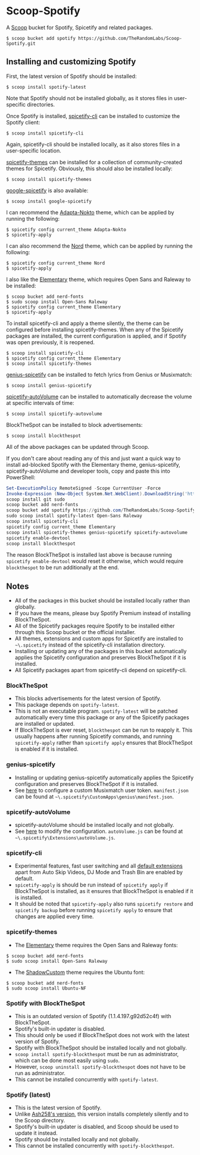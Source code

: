 <!-- markdownlint-disable MD010 -->
<!-- markdownlint-disable MD014 -->
<!-- markdownlint-disable MD037 -->
<!-- markdownlint-disable MD040 -->
<!-- markdownlint-disable MD046 -->

# Scoop-Spotify

A [Scoop](https://github.com/lukesampson/scoop) bucket for Spotify, Spicetify and related packages.

	$ scoop bucket add spotify https://github.com/TheRandomLabs/Scoop-Spotify.git

## Installing and customizing Spotify

First, the latest version of Spotify should be installed:

    $ scoop install spotify-latest

Note that Spotify should not be installed globally, as it stores files in user-specific directories.

Once Spotify is installed, [spicetify-cli](https://github.com/khanhas/spicetify-cli) can be
installed to customize the Spotify client:

    $ scoop install spicetify-cli

Again, spicetify-cli should be installed locally, as it also stores files in a user-specific
location.

[spicetify-themes](https://github.com/morpheusthewhite/spicetify-themes) can be installed for
a collection of community-created themes for Spicetify. Obviously, this should also be installed
locally:

	$ scoop install spicetify-themes

[google-spicetify](https://github.com/khanhas/google-spicetify) is also available:

	$ scoop install google-spicetify

I can recommend the
[Adapta-Nokto](https://github.com/morpheusthewhite/spicetify-themes/tree/master/Adapta-Nokto)
theme, which can be applied by running the following:

	$ spicetify config current_theme Adapta-Nokto
	$ spicetify-apply

I can also recommend the
[Nord](https://github.com/morpheusthewhite/spicetify-themes/tree/master/Nord) theme,
which can be applied by running the following:

	$ spicetify config current_theme Nord
	$ spicetify-apply

I also like the
[Elementary](https://github.com/morpheusthewhite/spicetify-themes/tree/master/Elementary) theme,
which requires Open Sans and Raleway to be installed:

	$ scoop bucket add nerd-fonts
	$ sudo scoop install Open-Sans Raleway
	$ spicetify config current_theme Elementary
	$ spicetify-apply

To install spicetify-cli and apply a theme silently, the theme can be configured before installing
spicetify-themes. When any of the Spicetify packages are installed, the current configuration
is applied, and if Spotify was open previously, it is reopened.

	$ scoop install spicetify-cli
	$ spicetify config current_theme Elementary
	$ scoop install spicetify-themes

[genius-spicetify](https://github.com/khanhas/genius-spicetify) can be installed to fetch lyrics
from Genius or Musixmatch:

	$ scoop install genius-spicetify

[spicetify-autoVolume](https://github.com/amanharwara/spicetify-autoVolume#changing-the-intervalminimum-volume)
can be installed to automatically decrease the volume at specific intervals of time:

	$ scoop install spicetify-autovolume

BlockTheSpot can be installed to block advertisements:

	$ scoop install blockthespot

All of the above packages can be updated through Scoop.

If you don't care about reading any of this and just want a quick way to install ad-blocked Spotify
with the Elementary theme, genius-spicetify, spicetify-autoVolume and developer tools, copy and
paste this into PowerShell:

```powershell
Set-ExecutionPolicy RemoteSigned -Scope CurrentUser -Force
Invoke-Expression (New-Object System.Net.WebClient).DownloadString('https://get.scoop.sh')
scoop install git sudo
scoop bucket add nerd-fonts
scoop bucket add spotify https://github.com/TheRandomLabs/Scoop-Spotify.git
sudo scoop install spotify-latest Open-Sans Raleway
scoop install spicetify-cli
spicetify config current_theme Elementary
scoop install spicetify-themes genius-spicetify spicetify-autovolume
spicetify enable-devtool
scoop install blockthespot
```

The reason BlockTheSpot is installed last above is because running `spicetify enable-devtool` would
reset it otherwise, which would require `blockthespot` to be run additionally at the end.

## Notes

* All of the packages in this bucket should be installed locally rather than globally.
* If you have the means, please buy Spotify Premium instead of installing BlockTheSpot.
* All of the Spicetify packages require Spotify to be installed either through this Scoop bucket or
the official installer.
* All themes, extensions and custom apps for Spicetify are installed to `~\.spicetify` instead of
the spicetify-cli installation directory.
* Installing or updating any of the packages in this bucket automatically applies the Spicetify
configuration and preserves BlockTheSpot if it is installed.
* All Spicetify packages apart from spicetify-cli depend on spicetify-cli.

### BlockTheSpot

* This blocks advertisements for the latest version of Spotify.
* This package depends on `spotify-latest`.
* This is not an executable program. `spotify-latest` will be patched automatically every time this
package or any of the Spicetify packages are installed or updated.
* If BlockTheSpot is ever reset, `blockthespot` can be run to reapply it. This usually happens
after running Spicetify commands, and running `spicetify-apply` rather than `spicetify apply`
ensures that BlockTheSpot is enabled if it is installed.

### genius-spicetify

* Installing or updating genius-spicetify automatically applies the Spicetify configuration and
preserves BlockTheSpot if it is installed.
* See [here](https://github.com/khanhas/genius-spicetify#musicxmatch) to configure a custom
Musixmatch user token. `manifest.json` can be found at
`~\.spicetify\CustomApps\genius\manifest.json`.

### spicetify-autoVolume

* spicetify-autoVolume should be installed locally and not globally.
* See
[here](https://github.com/amanharwara/spicetify-autoVolume#changing-the-intervalminimum-volume)
to modify the configuration. `autoVolume.js` can be found at
`~\.spicetify\Extensions\autoVolume.js`.

### spicetify-cli

* Experimental features, fast user switching and all
[default extensions](https://github.com/khanhas/spicetify-cli/wiki/Extensions) apart from
Auto Skip Videos, DJ Mode and Trash Bin are enabled by default.
* `spicetify-apply` is should be run instead of `spicetify apply` if BlockTheSpot is installed, as
it ensures that BlockTheSpot is enabled if it is installed.
* It should be noted that `spicetify-apply` also runs `spicetify restore` and `spicetify backup`
before running `spicetify apply` to ensure that changes are applied every time.

### spicetify-themes

* The [Elementary](https://github.com/morpheusthewhite/spicetify-themes/tree/master/Elementary)
theme requires the Open Sans and Raleway fonts:

```
$ scoop bucket add nerd-fonts
$ sudo scoop install Open-Sans Raleway
```

* The [ShadowCustom](https://github.com/morpheusthewhite/spicetify-themes/tree/master/ShadowCustom)
theme requires the Ubuntu font:

```
$ scoop bucket add nerd-fonts
$ sudo scoop install Ubuntu-NF
```

### Spotify with BlockTheSpot

* This is an outdated version of Spotify (1.1.4.197.g92d52c4f) with BlockTheSpot.
* Spotify's built-in updater is disabled.
* This should only be used if BlockTheSpot does not work with the latest version of Spotify.
* Spotify with BlockTheSpot should be installed locally and not globally.
* `scoop install spotify-blockthespot` must be run as administrator,
which can be done most easily using `sudo`.
* However, `scoop uninstall spotify-blockthespot` does not have to be run as administrator.
* This cannot be installed concurrently with `spotify-latest`.

### Spotify (latest)

* This is the latest version of Spotify.
* Unlike [Ash258's version](https://github.com/Ash258/scoop-Ash258/blob/master/bucket/Spotify.json),
this version installs completely silently and to the Scoop directory.
* Spotify's built-in updater is disabled, and Scoop should be used to update it instead.
* Spotify should be installed locally and not globally.
* This cannot be installed concurrently with `spotify-blockthespot`.
